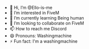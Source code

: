 - 👋 Hi, I’m @Ello-is-me
- 👀 I’m interested in FiveM
- 🌱 I’m currently learning Being human
- 💞️ I’m looking to collaborate on FiveM
- 📫 How to reach me Discord
- 😄 Pronouns: Washingmachine
- ⚡ Fun fact: I'm a washingmachine

<!---
Ello-is-me/Ello-is-me is a ✨ special ✨ repository because its `README.md` (this file) appears on your GitHub profile.
You can click the Preview link to take a look at your changes.
--->
